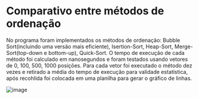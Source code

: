 # Comparativo entre métodos de ordenação

No programa foram  implementados os métodos de ordenação: Bubble Sort(incluindo uma versão mais eficiente), Isertion-Sort, Heap-Sort, Merge-Sort(top-down e bottom-up), Quick-Sort.
O tempo de execução de cada método foi calculado em nanosegundos e foram testados usando vetores de 0, 100, 500, 1000 posições. Para cada vetor foi executado o método dez vezes e retirado a média do tempo de execução para validade estatística, após recohlida foi colocada em uma planilha para gerar o gráfico de linhas.

![image](https://user-images.githubusercontent.com/79949114/179427750-d0270db2-29a9-4028-ac31-e6ff496f0522.png)
